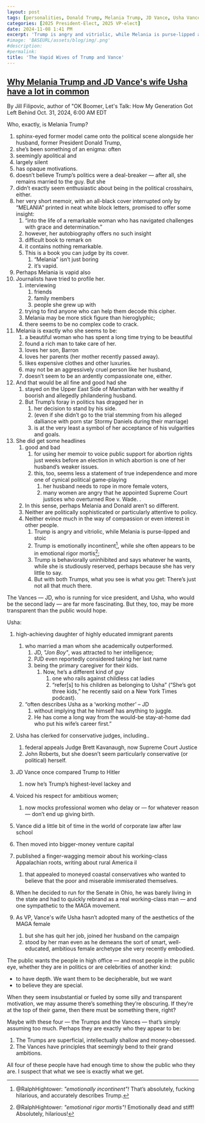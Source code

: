 ```yaml
---
layout: post
tags: [personalities, Donald Trump, Melania Trump, JD Vance, Usha Vance]
categories: [2025 President-Elect, 2025 VP-elect]
date: 2024-11-08 1:41 PM
excerpt: 'Trump is angry and vitriolic, while Melania is purse-lipped and stoic; he is emotionally incontinent, while she often appears to be in emotional rigor mortis; he is behaviorally uninhibited and says whatever he wants, while she is studiously reserved, perhaps because she has very little to say.'
#image: 'BASEURL/assets/blog/img/.png'
#description:
#permalink:
title: 'The Vapid Wives of Trump and Vance'
---
```



## [Why Melania Trump and JD Vance's wife Usha have a lot in common](https://www.msnbc.com/opinion/msnbc-opinion/melania-trump-book-jd-vance-wife-usha-rcna177936)

By Jill Filipovic, author of "OK Boomer, Let's Talk: How My Generation Got Left Behind
Oct. 31, 2024, 6:00 AM EDT

Who, exactly, is Melania Trump? 

1. sphinx-eyed former model came onto the political scene alongside her husband, former President Donald Trump, 
2. she’s been something of an enigma: often 
3. seemingly apolitical and 
4. largely silent 
5. has opaque motivations.
6. doesn’t believe Trump’s politics were a deal-breaker — after all, she remains married to the guy. But she
7. didn’t exactly seem enthusiastic about being in the political crosshairs, either. 
8. her very short memoir, with an all-black cover interrupted only by “MELANIA” printed in neat white block letters, promised to offer some insight:
    1. “into the life of a remarkable woman who has navigated challenges with grace and determination.”
    2. however, her autobiography offers no such insight
    3. difficult book to remark on 
    4. it contains nothing remarkable. 
    5. This is a book you can judge by its cover. 
        1. “Melania” isn’t just boring
        2. it’s vapid. 
9. Perhaps Melania is vapid also
10. Journalists have tried to profile her.
    1. interviewing 
        1. friends
        2. family members 
        3. people she grew up with
    2. trying to find anyone who can help them decode this cipher.
    3. Melania may be more stick figure than hieroglyphic; 
    4. there seems to be no complex code to crack. 
11. Melania is exactly who she seems to be:
    1. a beautiful woman who has spent a long time trying to be beautiful
    2. found a rich man to take care of her.
    3. loves her son, Barron
    4. loves her parents (her mother recently passed away).
    5. likes expensive clothes and other luxuries.
    6. may not be an aggressively cruel person like her husband,
    7. doesn’t seem to be an ardently compassionate one, either. 
12. And that would be all fine and good had she
    1. stayed on the Upper East Side of Manhattan with her wealthy if boorish and allegedly philandering husband. 
    2. But Trump’s foray in politics has dragged her in
        1. her decision to stand by his side.
        2. (even if she didn’t go to the trial stemming from his alleged dalliance with porn star Stormy Daniels during their marriage)
        3. is at the very least a symbol of her acceptance of his vulgarities and goals.
13. She did get some headlines
    1. good and bad
        1. for using her memoir to voice public support for abortion rights just weeks before an election in which abortion is one of her husband’s weaker issues.
        2. this, too, seems less a statement of true independence and more one of cynical political game-playing
            1. her husband needs to rope in more female voters,
            2. many women are angry that he appointed Supreme Court justices who overturned Roe v. Wade. .
    2. In this sense, perhaps Melania and Donald aren’t so different.
    3. Neither are politically sophisticated or particularly attentive to policy.
    4. Neither evince much in the way of compassion or even interest in other people.
        1. Trump is angry and vitriolic, while Melania is purse-lipped and stoic
        2. Trump is emotionally incontinent[^13-4-2a], while she often appears to be in emotional rigor mortis[^13-4-2b];
        3. Trump is behaviorally uninhibited and says whatever he wants, while she is studiously reserved, perhaps because she has very little to say.
        4. But with both Trumps, what you see is what you get: There’s just not all that much there. 

[^13-4-2a]: @RalphHightower: *"emotionally incontinent"!* That’s absolutely, fucking hilarious, and accurately describes Trump.
[^13-4-2b]: @RalphHightower: *"emotional rigor mortis"!* Emotionally dead and stiff! Absolutely, hilarious!

The Vances — JD, who is running for vice president, and Usha, who would be the second lady — are far more fascinating. But they, too, may be more transparent than the public would hope.

Usha:
 1. high-achieving daughter of highly educated immigrant parents
     1. who married a man whom she academically outperformed.
         1. JD, *"Jon Boy"*, was attracted to her intelligence; 
         2. PJD even reportedly considered taking her last name
         3. being the primary caregiver for their kids.
             1. Now, he’s a different kind of guy
                1. one who rails against childless cat ladies
                2. “refer[s] to his children as belonging to Usha” (“She’s got three kids,” he recently said on a New York Times podcast).
    2. “often describes Usha as a ‘working mother’ – JD 
        1. without implying that he himself has anything to juggle.
        2. He has come a long way from the would-be stay-at-home dad who put his wife’s career first.”
2. Usha has clerked for conservative judges, including..
    1. federal appeals Judge Brett Kavanaugh, now Supreme Court Justice
    2. John Roberts, but she doesn’t seem particularly conservative (or political) herself.

3. JD Vance once compared Trump to Hitler
    1. now he’s Trump’s highest-level lackey and
4. Voiced his respect for ambitious women; 
    1. now mocks professional women who delay or — for whatever reason — don’t end up giving birth. 
5. Vance did a little bit of time in the world of corporate law after law school 
6. Then moved into bigger-money venture capital
7. published a finger-wagging memoir about his working-class Appalachian roots, writing about rural America il 
    1. that appealed to moneyed coastal conservatives who wanted to believe that the poor and miserable immiserated themselves.
8. When he decided to run for the Senate in Ohio, he was barely living in the state and had to quickly rebrand as a real working-class man — and one sympathetic to the MAGA movement.
9. As VP, Vance's wife Usha hasn’t adopted many of the aesthetics of the MAGA female
    1. but she has quit her job, joined her husband on the campaign
    2. stood by her man even as he demeans the sort of smart, well-educated, ambitious female archetype she very recently embodied.

The public wants the people in high office — and most people in the public eye, whether they are in politics or are celebrities of another kind:

- to have depth. We want them to be decipherable, but we want 
- to believe they are special. 

When they seem insubstantial or fueled by some silly and transparent motivation, we may assume there’s something they’re obscuring. If they’re at the top of their game, then there must be something there, right?

Maybe with these four — the Trumps and the Vances — that’s simply assuming too much. Perhaps they are exactly who they appear to be: 

1. The Trumps are superficial, intellectually shallow and money-obsessed.
2. The Vances have principles that seemingly bend to their grand ambitions. 

All four of these people have had enough time to show the public who they are. I suspect that what we see is exactly what we get.

